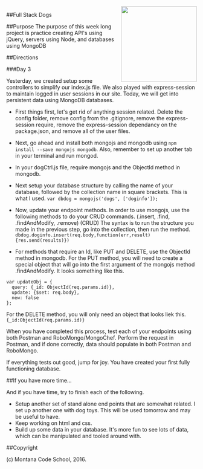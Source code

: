 <img src="http://montanacodeschool.com/wp-content/uploads/2015/06/MCS_LOGO_v1.png" width="200" align="right"/>

##Full Stack Dogs

##Purpose
The purpose of this week long project is practice creating API's using jQuery, servers using Node, and databases using MongoDB

##Directions

###Day 3

Yesterday, we created setup some controllers to simplify our index.js file. We also played with express-session to maintain logged in user sessions in our site. Today, we will get into persistent data using MongoDB databases.

* First things first, let's get rid of anything session related. Delete the config folder, remove config from the .gitignore, remove the express-session require, remove the express-session dependancy on the package.json, and remove all of the user files.

* Next, go ahead and install both mongojs and mongodb using ``npm install --save mongojs mongodb``. Also, remember to set up another tab in your terminal and run mongod.

* In your dogCtrl.js file, require mongojs and the ObjectId method in mongodb.

* Next setup your database structure by calling the name of your database, followed by the collection name in square brackets. This is what I used. ``var dbdog = mongojs('dogs', ['doginfo']);``

* Now, update your endpoint methods. In order to use mongojs, use the following methods to do your CRUD commands. (.insert, .find, .findAndModify, .remove) (CRUD) The syntax is to run the structure you made in the previous step, go into the collection, then run the method. ``dbdog.doginfo.insert(req.body,function(err,result){res.send(results)})``

* For methods that require an Id, like PUT and DELETE, use the ObjectId method in mongodb. For the PUT method, you will need to create a special object that will go into the first argument of the mongojs method .findAndModify. It looks something like this.
```
var updateObj = {
  query: {_id: ObjectId(req.params.id)},
  update: {$set: req.body},
  new: false
};
```
For the DELETE method, you will only need an object that looks liek this. ``{_id:ObjectId(req.params.id)}``

When you have completed this process, test each of your endpoints using both Postman and RoboMongo/MongoChef. Perform the request in Postman, and if done correctly, data should populate in both Postman and RoboMongo.

If everything tests out good, jump for joy. You have created your first fully functioning database.


##If you have more time...

And if you have time, try to finish each of the following.

  * Setup another set of stand alone end points that are somewhat related. I set up another one with dog toys. This will be used tomorrow and may be useful to have.
  * Keep working on html and css.
  * Build up some data in your database. It's more fun to see lots of data, which can be manipulated and tooled around with.


##Copyright

(c) Montana Code School, 2016.
